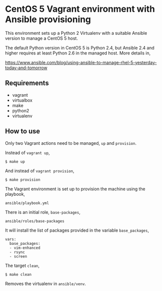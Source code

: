 # CentOS 5 Vagrant environment with Ansible provisioning

This environment sets up a Python 2 Virtualenv with a suitable Ansible
version to manage a CentOS 5 host.

The default Python version in CentOS 5 is Python 2.4, but Ansible 2.4
and higher requires at least Python 2.6 in the managed host. More
details in,

https://www.ansible.com/blog/using-ansible-to-manage-rhel-5-yesterday-today-and-tomorrow

## Requirements

- vagrant
- virtualbox
- make
- python2
- virtualenv

## How to use

Only two Vagrant actions need to be managed, `up` and `provision`.

Instead of `vagrant up`,

```
$ make up
```

And instead of `vagrant provision`,

```
$ make provision
```

The Vagrant environment is set up to provision the machine using the playbook,

```
ansible/playbook.yml
```

There is an initial role, `base-packages`, 

```
ansible/roles/base-packages
```

It will install the list of packages provided in the variable `base_packages`,

```
vars:
  base_packages:
  - vim-enhanced
  - rsync
  - screen
```

The target `clean`,

```
$ make clean
```

Removes the virtualenv in `ansible/venv`.
